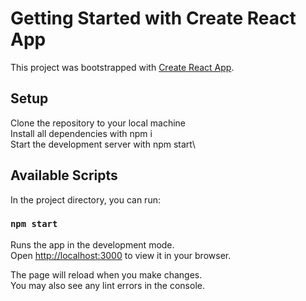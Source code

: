 # Getting Started with Create React App

This project was bootstrapped with [Create React App](https://github.com/facebook/create-react-app).

## Setup 

Clone the repository to your local machine\
Install all dependencies with npm i\
Start the development server with npm start\

## Available Scripts

In the project directory, you can run:

### `npm start`

Runs the app in the development mode.\
Open [http://localhost:3000](http://localhost:3000) to view it in your browser.

The page will reload when you make changes.\
You may also see any lint errors in the console.
